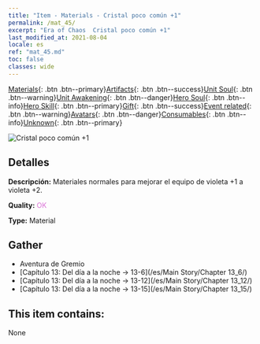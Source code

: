 ```yaml
---
title: "Item - Materials - Cristal poco común +1"
permalink: /mat_45/
excerpt: "Era of Chaos  Cristal poco común +1"
last_modified_at: 2021-08-04
locale: es
ref: "mat_45.md"
toc: false
classes: wide
---
```

 [Materials](/ItemsES/){: .btn .btn--primary}[Artifacts](/ItemsES/Artifacts/){: .btn .btn--success}[Unit Soul](/ItemsES/UnitSoul/){: .btn .btn--warning}[Unit Awakening](/ItemsES/UnitAwakening/){: .btn .btn--danger}[Hero Soul](/ItemsES/HeroSoul/){: .btn .btn--info}[Hero Skill](/ItemsES/HeroSkill/){: .btn .btn--primary}[Gift](/ItemsES/Gift/){: .btn .btn--success}[Event related](/ItemsES/Events/){: .btn .btn--warning}[Avatars](/ItemsES/Avatars/){: .btn .btn--danger}[Consumables](/ItemsES/Consumables/){: .btn .btn--info}[Unknown](/ItemsES/Unknown/){: .btn .btn--primary}

 ![Cristal poco común +1](/images/t/i_cailiao_shuijing2.png)

## Detalles
 **Descripción:** Materiales normales para mejorar el equipo de violeta +1 a violeta +2.

 **Quality:** <span style="color: #DA70D6">OK</span>

 **Type:** Material

## Gather

*    Aventura de Gremio 
*    [Capítulo 13: Del día a la noche -> 13-6](/es/Main Story/Chapter 13_6/) 
*    [Capítulo 13: Del día a la noche -> 13-12](/es/Main Story/Chapter 13_12/) 
*    [Capítulo 13: Del día a la noche -> 13-15](/es/Main Story/Chapter 13_15/) 

## This item contains:

  None

